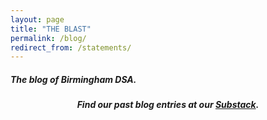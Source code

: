 ```yaml
---
layout: page
title: "THE BLAST"
permalink: /blog/
redirect_from: /statements/
---
```

<h5>The blog of Birmingham DSA.</h5>
<div id="substack-feed-embed"></div>


<script>
  window.SubstackFeedWidget = {
    substackUrl: "bhamdsa.substack.com",
    posts: 12,
    hidden: ["author"]
  };
</script>
<script src="https://substackapi.com/embeds/feed.js" async></script>


<div style="text-align:center"><h5>Find our past blog entries at our <a href="https://bhamdsa.substack.com">Substack</a>.</h5></div>